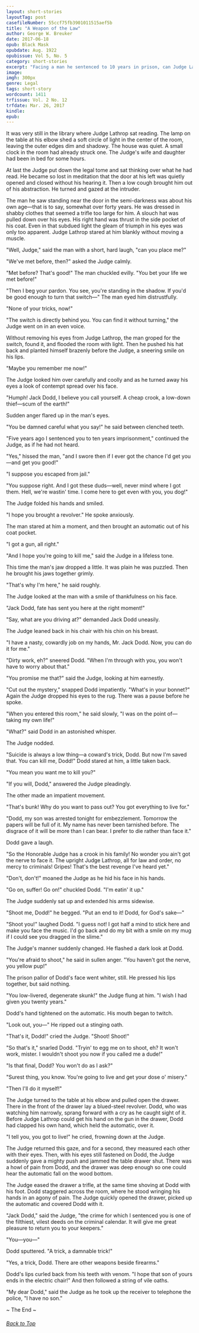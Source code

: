 ```yaml
---
layout: short-stories
layoutTag: post
casefileNumber: 55ccf75fb3901011515aef5b
title: "A Weapon of the Law"
author: George W. Breuker
date: 2017-06-18
opub: Black Mask
opubdate: Aug. 1922
opubissue: Vol 5, No. 5
category: short-stories
excerpt: "Facing a man he sentenced to 10 years in prison, can Judge Lathrop outwit a desperate man bent on revenge?"
image: 
imgh: 300px
genre: Legal
tags: short-story
wordcount: 1411
trfissue: Vol. 2 No. 12
trfdate: Mar. 26, 2017
kindle: 
epub: 
---
```


<!-- <section id="toc" class="toc">
  <header>
    <h6>Table of Contents</h6>
  </header>
<div id="drawer" markdown="1">
1. Auto generated table of contents
{:toc}
</div>
</section> table-of-contents -->

It was very still in the library where Judge Lathrop sat reading. The lamp on the table at his elbow shed a soft circle of light in the center of the room, leaving the outer edges dim and shadowy. The house was quiet. A small clock in the room had already struck one. The Judge&#39;s wife and daughter had been in bed for some hours.

At last the Judge put down the legal tome and sat thinking over what he had read. He became so lost in meditation that the door at his left was quietly opened and closed without his hearing it. Then a low cough brought him out of his abstraction. He turned and gazed at the intruder.

The man he saw standing near the door in the semi-darkness was about his own age—that is to say, somewhat over forty years. He was dressed in shabby clothes that seemed a trifle too large for him. A slouch hat was pulled down over his eyes. His right hand was thrust in the side pocket of his coat. Even in that subdued light the gleam of triumph in his eyes was only too apparent. Judge Lathrop stared at him blankly without moving a muscle.

&quot;Well, Judge,&quot; said the man with a short, hard laugh, &quot;can you place me?&quot;

&quot;We&#39;ve met before, then?&quot; asked the Judge calmly.

&quot;Met before? That&#39;s good!&quot; The man chuckled evilly. &quot;You bet your life we met before!&quot;

&quot;Then I beg your pardon. You see, you&#39;re standing in the shadow. If you&#39;d be good enough to turn that switch—&quot; The man eyed him distrustfully.

&quot;None of your tricks, now!&quot;

&quot;The switch is directly behind you. You can find it without turning,&quot; the Judge went on in an even voice.

Without removing his eyes from Judge Lathrop, the man groped for the switch, found it, and flooded the room with light. Then he pushed his hat back and planted himself brazenly before the Judge, a sneering smile on his lips.

&quot;Maybe you remember me now!&quot;

The Judge looked him over carefully and coolly and as he turned away his eyes a look of contempt spread over his face.

&quot;Humph! Jack Dodd, I believe you call yourself. A cheap crook, a low-down thief—scum of the earth!&quot;

Sudden anger flared up in the man&#39;s eyes.

&quot;You be damned careful what you say!&quot; he said between clenched teeth.

&quot;Five years ago I sentenced you to ten years imprisonment,&quot; continued the Judge, as if he had not heard.

&quot;Yes,&quot; hissed the man, &quot;and I swore then if I ever got the chance I&#39;d get you—and get you good!&quot;

&quot;I suppose you escaped from jail.&quot;

&quot;You suppose right. And I got these duds—well, never mind where I got them. Hell, we&#39;re wastin&#39; time. I come here to get even with you, you dog!&quot;

The Judge folded his hands and smiled.

&quot;I hope you brought a revolver.&quot; He spoke anxiously.

The man stared at him a moment, and then brought an automatic out of his coat pocket.

&quot;I got a gun, all right.&quot;

&quot;And I hope you&#39;re going to kill me,&quot; said the Judge in a lifeless tone.

This time the man&#39;s jaw dropped a little. It was plain he was puzzled. Then he brought his jaws together grimly.

&quot;That&#39;s why I&#39;m here,&quot; he said roughly.

The Judge looked at the man with a smile of thankfulness on his face.

&quot;Jack Dodd, fate has sent you here at the right moment!&quot;

&quot;Say, what are you driving at?&quot; demanded Jack Dodd uneasily.

The Judge leaned back in his chair with his chin on his breast.

&quot;I have a nasty, cowardly job on my hands, Mr. Jack Dodd. Now, you can do it for me.&quot;

&quot;Dirty work, eh?&quot; sneered Dodd. &quot;When I&#39;m through with you, you won&#39;t have to worry about that.&quot;

&quot;You promise me that?&quot; said the Judge, looking at him earnestly.

&quot;Cut out the mystery,&quot; snapped Dodd impatiently. &quot;What&#39;s in your bonnet?&quot; Again the Judge dropped his eyes to the rug. There was a pause before he spoke.

&quot;When you entered this room,&quot; he said slowly, &quot;I was on the point of— taking my own life!&quot;

&quot;What?&quot; said Dodd in an astonished whisper.

The Judge nodded.

&quot;Suicide is always a low thing—a coward&#39;s trick, Dodd. But now I&#39;m saved that. You can kill me, Dodd!&quot; Dodd stared at him, a little taken back.

&quot;You mean you want me to kill you?&quot;

&quot;If you will, Dodd,&quot; answered the Judge pleadingly.

The other made an impatient movement.

&quot;That&#39;s bunk! Why do you want to pass out? You got everything to live for.&quot;

&quot;Dodd, my son was arrested tonight for embezzlement. Tomorrow the papers will be full of it. My name has never been tarnished before. The disgrace of it will be more than I can bear. I prefer to die rather than face it.&quot;

Dodd gave a laugh.

&quot;So the Honorable Judge has a crook in his family! No wonder you ain&#39;t got the nerve to face it. The upright Judge Lathrop, all for law and order, no mercy to criminals! Gripes! That&#39;s the best revenge I&#39;ve heard yet.&quot;

&quot;Don&#39;t, don&#39;t!&quot; moaned the Judge as he hid his face in his hands.

&quot;Go on, suffer! Go on!&quot; chuckled Dodd. &quot;I&#39;m eatin&#39; it up.&quot;

The Judge suddenly sat up and extended his arms sidewise.

&quot;Shoot me, Dodd!&quot; he begged. &quot;Put an end to it! Dodd, for God&#39;s sake—&quot;

&quot;Shoot you!&quot; laughed Dodd. &quot;I guess not! I got half a mind to stick here and make you face the music. I&#39;d go back and do my bit with a smile on my mug if I could see you dragged in the slime.&quot;

The Judge&#39;s manner suddenly changed. He flashed a dark look at Dodd.

&quot;You&#39;re afraid to shoot,&quot; he said in sullen anger. &quot;You haven&#39;t got the nerve, you yellow pup!&quot;

The prison pallor of Dodd&#39;s face went whiter, still. He pressed his lips together, but said nothing.

&quot;You low-livered, degenerate skunk!&quot; the Judge flung at him. &quot;I wish I had given you twenty years.&quot;

Dodd&#39;s hand tightened on the automatic. His mouth began to twitch.

&quot;Look out, you—&quot; He ripped out a stinging oath.

&quot;That&#39;s it, Dodd!&quot; cried the Judge. &quot;Shoot! Shoot!&quot;

&quot;So that&#39;s it,&quot; snarled Dodd. &quot;Tryin&#39; to egg me on to shoot, eh? It won&#39;t work, mister. I wouldn&#39;t shoot you now if you called me a dude!&quot;

&quot;Is that final, Dodd? You won&#39;t do as I ask?&quot;

&quot;Surest thing, you know. You&#39;re going to live and get your dose o&#39; misery.&quot;

&quot;Then I&#39;ll do it myself!&quot;

The Judge turned to the table at his elbow and pulled open the drawer. There in the front of the drawer lay a blued-steel revolver. Dodd, who was watching him narrowly, sprang forward with a cry as he caught sight of it. Before Judge Lathrop could get his hand on the gun in the drawer, Dodd had clapped his own hand, which held the automatic, over it.

&quot;I tell you, you got to live!&quot; he cried, frowning down at the Judge.

The Judge returned this gaze, and for a second, they measured each other with their eyes. Then, with his eyes still fastened on Dodd, the Judge suddenly gave a mighty push and jammed the table drawer shut. There was a howl of pain from Dodd, and the drawer was deep enough so one could hear the automatic fall on the wood bottom.

The Judge eased the drawer a trifle, at the same time shoving at Dodd with his foot. Dodd staggered across the room, where he stood wringing his hands in an agony of pain. The Judge quickly opened the drawer, picked up the automatic and covered Dodd with it.

&quot;Jack Dodd,&quot; said the Judge, &quot;the crime for which I sentenced you is one of the filthiest, vilest deeds on the criminal calendar. It will give me great pleasure to return you to your keepers.&quot;

&quot;You—you—&quot;

Dodd sputtered. &quot;A trick, a damnable trick!&quot;

&quot;Yes, a trick, Dodd. There are other weapons beside firearms.&quot;

Dodd&#39;s lips curled back from his teeth with venom. &quot;I hope that son of yours ends in the electric chair!&quot; And then followed a string of vile oaths.

&quot;My dear Dodd,&quot; said the Judge as he took up the receiver to telephone the police, &quot;I have no son.&quot;

<p id="theend">~ The End ~
<h6 class="btt"><a href="#top">Back to Top</a></h6>